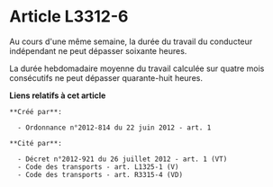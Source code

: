# Article L3312-6

Au cours d'une même semaine, la durée du travail du conducteur indépendant ne peut dépasser soixante heures.

La durée hebdomadaire moyenne du travail calculée sur quatre mois consécutifs ne peut dépasser quarante-huit heures.

**Liens relatifs à cet article**

	**Créé par**:

	  - Ordonnance n°2012-814 du 22 juin 2012 - art. 1

	**Cité par**:

	  - Décret n°2012-921 du 26 juillet 2012 - art. 1 (VT)
	  - Code des transports - art. L1325-1 (V)
	  - Code des transports - art. R3315-4 (VD)
